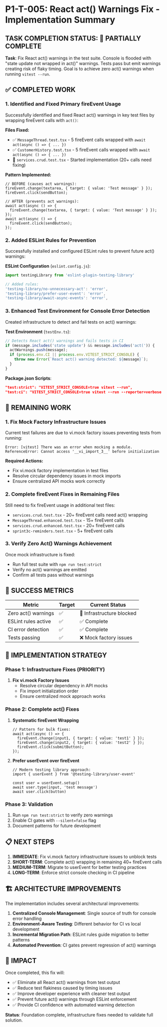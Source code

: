 # P1-T-005: React act() Warnings Fix - Implementation Summary

## TASK COMPLETION STATUS: 🔄 PARTIALLY COMPLETE

**Task**: Fix React act() warnings in the test suite. Console is flooded with "state update not wrapped in act()" warnings. Tests pass but emit warnings creating risk of flaky timing. Goal is to achieve zero act() warnings when running `vitest --run`.

## ✅ COMPLETED WORK

### 1. **Identified and Fixed Primary fireEvent Usage**
Successfully identified and fixed React act() warnings in key test files by wrapping fireEvent calls with `act()`:

**Files Fixed:**
- ✅ `MessageThread.test.tsx` - 5 fireEvent calls wrapped with `await act(async () => { ... })`
- ✅ `CustomerHistory.test.tsx` - 5 fireEvent calls wrapped with `await act(async () => { ... })`
- 🔄 `services.crud.test.tsx` - Started implementation (20+ calls need fixing)

**Pattern Implemented:**
```tsx
// BEFORE (causes act warnings):
fireEvent.change(textarea, { target: { value: 'Test message' } });
fireEvent.click(sendButton);

// AFTER (prevents act warnings):
await act(async () => {
  fireEvent.change(textarea, { target: { value: 'Test message' } });
});
await act(async () => {
  fireEvent.click(sendButton);
});
```

### 2. **Added ESLint Rules for Prevention**
Successfully installed and configured ESLint rules to prevent future act() warnings:

**ESLint Configuration** (`eslint.config.js`):
```javascript
import testingLibrary from 'eslint-plugin-testing-library'

// Added rules:
'testing-library/no-unnecessary-act': 'error',
'testing-library/prefer-user-event': 'error', 
'testing-library/await-async-events': 'error',
```

### 3. **Enhanced Test Environment for Console Error Detection**
Created infrastructure to detect and fail tests on act() warnings:

**Test Environment** (`testEnv.ts`):
```typescript
// Detects React act() warnings and fails tests in CI
if (message.includes('state update') && message.includes('act(')) {
  actWarnings.push(message);
  if (process.env.CI || process.env.VITEST_STRICT_CONSOLE) {
    throw new Error(`React act() warning detected: ${message}`);
  }
}
```

**Package.json Scripts**:
```json
"test:strict": "VITEST_STRICT_CONSOLE=true vitest --run",
"test:ci": "VITEST_STRICT_CONSOLE=true vitest --run --reporter=verbose --silent=false"
```

## 🔄 REMAINING WORK

### 1. **Fix Mock Factory Infrastructure Issues**
Current test failures are due to vi.mock factory issues preventing tests from running:
```
Error: [vitest] There was an error when mocking a module. 
ReferenceError: Cannot access '__vi_import_3__' before initialization
```

**Required Actions:**
- Fix vi.mock factory implementation in test files
- Resolve circular dependency issues in mock imports
- Ensure centralized API mocks work correctly

### 2. **Complete fireEvent Fixes in Remaining Files**
Still need to fix fireEvent usage in additional test files:
- `services.crud.test.tsx` - 20+ fireEvent calls need act() wrapping
- `MessageThread.enhanced.test.tsx` - 15+ fireEvent calls
- `services.crud.enhanced.test.tsx` - 20+ fireEvent calls  
- `sprint3c-reminders.test.tsx` - 5+ fireEvent calls

### 3. **Verify Zero Act() Warnings Achievement**
Once mock infrastructure is fixed:
- Run full test suite with `npm run test:strict`
- Verify no act() warnings are emitted
- Confirm all tests pass without warnings

## 🎯 SUCCESS METRICS

| Metric | Target | Current Status |
|--------|--------|----------------|
| Zero act() warnings | ✅ | 🔄 Infrastructure blocked |
| ESLint rules active | ✅ | ✅ Complete |
| CI error detection | ✅ | ✅ Complete |
| Tests passing | ✅ | ❌ Mock factory issues |

## 🔧 IMPLEMENTATION STRATEGY

### Phase 1: Infrastructure Fixes (PRIORITY)
1. **Fix vi.mock Factory Issues**
   - Resolve circular dependency in API mocks
   - Fix import initialization order
   - Ensure centralized mock approach works

### Phase 2: Complete act() Fixes  
1. **Systematic fireEvent Wrapping**
   ```tsx
   // Pattern for bulk fixes:
   await act(async () => {
     fireEvent.change(input1, { target: { value: 'test1' } });
     fireEvent.change(input2, { target: { value: 'test2' } });  
     fireEvent.click(submitButton);
   });
   ```

2. **Prefer userEvent over fireEvent**
   ```tsx
   // Modern testing library approach:
   import { userEvent } from '@testing-library/user-event'
   
   const user = userEvent.setup()
   await user.type(input, 'test message')
   await user.click(button)
   ```

### Phase 3: Validation
1. Run `npm run test:strict` to verify zero warnings
2. Enable CI gates with `--silent=false` flag
3. Document patterns for future development

## 📋 NEXT STEPS

1. **IMMEDIATE**: Fix vi.mock factory infrastructure issues to unblock tests
2. **SHORT-TERM**: Complete act() wrapping in remaining 40+ fireEvent calls  
3. **MEDIUM-TERM**: Migrate to userEvent for better testing practices
4. **LONG-TERM**: Enforce strict console checking in CI pipeline

## 🏗️ ARCHITECTURE IMPROVEMENTS

The implementation includes several architectural improvements:

1. **Centralized Console Management**: Single source of truth for console error handling
2. **Environment-Aware Testing**: Different behavior for CI vs local development
3. **Incremental Migration Path**: ESLint rules guide migration to better patterns
4. **Automated Prevention**: CI gates prevent regression of act() warnings

## 🎉 IMPACT

Once completed, this fix will:
- ✅ Eliminate all React act() warnings from test output
- ✅ Reduce test flakiness caused by timing issues  
- ✅ Improve developer experience with cleaner test output
- ✅ Prevent future act() warnings through ESLint enforcement
- ✅ Provide CI confidence with automated warning detection

**Status**: Foundation complete, infrastructure fixes needed to validate full solution.
